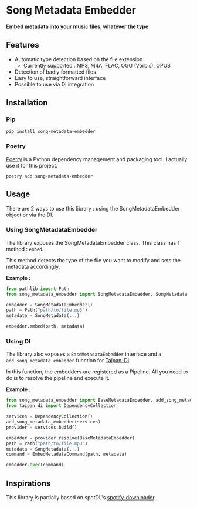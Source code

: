 # Song Metadata Embedder

**Embed metadata into your music files, whatever the type**

## Features

- Automatic type detection based on the file extension
    - Currently supported : MP3, M4A, FLAC, OGG (Vorbis), OPUS
- Detection of badly formatted files
- Easy to use, straightforward interface
- Possible to use via DI integration

## Installation

### Pip

```
pip install song-metadata-embedder
```

### Poetry

[Poetry](https://python-poetry.org/) is a Python dependency management and packaging tool. I actually use it for this project.

```
poetry add song-metadata-embedder
```

## Usage

There are 2 ways to use this library : using the SongMetadataEmbedder object or via the DI.

### Using SongMetadataEmbedder

The library exposes the SongMetadataEmbedder class. This class has 1 method : `embed`.

This method detects the type of the file you want to modify and sets the metadata accordingly.

**Example :**

```python
from pathlib import Path
from song_metadata_embedder import SongMetadataEmbedder, SongMetadata

embedder = SongMetadataEmbedder()
path = Path("path/to/file.mp3")
metadata = SongMetadata(...)

embedder.embed(path, metadata)
```

### Using DI

The library also exposes a `BaseMetadataEmbedder` interface and a `add_song_metadata_embedder` function for [Taipan-DI](https://github.com/Billuc/Taipan-DI).

In this function, the embedders are registered as a Pipeline. All you need to do is to resolve the pipeline and execute it.

**Example :**

```python
from song_metadata_embedder import BaseMetadataEmbedder, add_song_metadata_embedder, SongMetadata, EmbedMetadataCommand
from taipan_di import DependencyCollection

services = DependencyCollection()
add_song_metadata_embedder(services)
provider = services.build()

embedder = provider.resolve(BaseMetadataEmbedder)
path = Path("path/to/file.mp3")
metadata = SongMetadata(...)
command = EmbedMetadataCommand(path, metadata)

embedder.exec(command)
```

## Inspirations

This library is partially based on spotDL's [spotify-downloader](https://github.com/spotDL/spotify-downloader).
